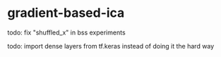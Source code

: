 # gradient-based-ica

todo: fix "shuffled_x" in bss experiments 

todo: import dense layers from tf.keras instead of doing it the hard way
